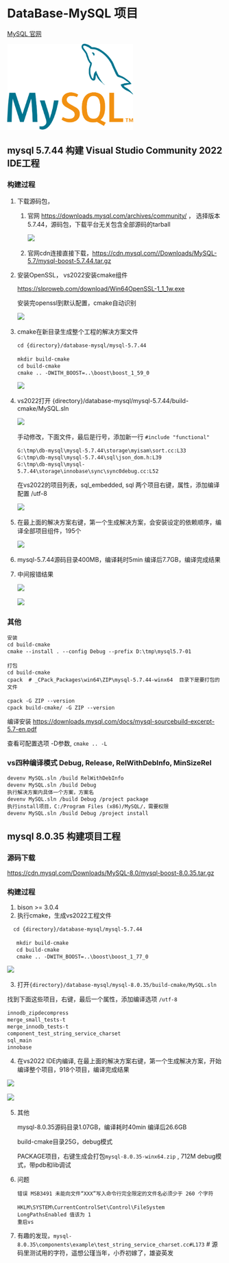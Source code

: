 # DataBase-MySQL 项目

[MySQL 官网](https://dev.mysql.com/downloads/mysql/)

<img src="README/mysql-logo.svg" alt="PostgreSQL" height="200">

## mysql 5.7.44 构建 Visual Studio Community 2022 IDE工程

### 构建过程


1. 下载源码包，

    1) 官网 https://downloads.mysql.com/archives/community/ ， 选择版本 5.7.44，源码包，下载平台无关包含全部源码的tarball

        ![](README/2024-03-20-19-24-35.png)

    2) 官网cdn连接直接下载，https://cdn.mysql.com//Downloads/MySQL-5.7/mysql-boost-5.7.44.tar.gz

2. 安装OpenSSL， vs2022安装cmake组件
   
    https://slproweb.com/download/Win64OpenSSL-1_1_1w.exe

    安装完openssl到默认配置，cmake自动识别

    ![](README/2024-03-20-19-36-54.png)

3. cmake在新目录生成整个工程的解决方案文件
   
   ```
   cd {directory}/database-mysql/mysql-5.7.44

   mkdir build-cmake
   cd build-cmake
   cmake .. -DWITH_BOOST=..\boost\boost_1_59_0
   ```

    ![](README/2024-03-20-20-31-10.png)

4. vs2022打开  {directory}/database-mysql/mysql-5.7.44/build-cmake/MySQL.sln

    ![](README/2024-03-20-19-46-56.png)


    手动修改，下面文件，最后是行号，添加新一行 `#include "functional"`
    ```
    G:\tmp\db-mysql\mysql-5.7.44\storage\myisam\sort.cc:L33
    G:\tmp\db-mysql\mysql-5.7.44\sql\json_dom.h:L39
    G:\tmp\db-mysql\mysql-5.7.44\storage\innobase\sync\sync0debug.cc:L52
    ```

    在vs2022的项目列表，sql_embedded, sql 两个项目右键，属性，添加编译配置 /utf-8

    ![](README/2024-03-20-20-17-58.png)

5. 在最上面的解决方案右键，第一个生成解决方案，会安装设定的依赖顺序，编译全部项目组件，195个

    ![](README/2024-03-20-20-25-15.png)

6. mysql-5.7.44源码目录400MB，编译耗时5min  编译后7.7GB，编译完成结果

7. 中间报错结果

    ![](README/2024-03-20-20-03-56.png)

    ![](README/2024-03-20-20-11-53.png)

### 其他

```
安装
cd build-cmake
cmake --install . --config Debug --prefix D:\tmp\mysql5.7-01

打包
cd build-cmake
cpack  # _CPack_Packages\win64\ZIP\mysql-5.7.44-winx64  目录下是要打包的文件

cpack -G ZIP --version
cpack build-cmake/ -G ZIP --version
```

编译安装 https://downloads.mysql.com/docs/mysql-sourcebuild-excerpt-5.7-en.pdf

查看可配置选项 -D参数, `cmake .. -L`

### vs四种编译模式 Debug, Release, RelWithDebInfo, MinSizeRel

```
devenv MySQL.sln /build RelWithDebInfo
devenv MySQL.sln /build Debug
执行解决方案内具体一个方案，方案名
devenv MySQL.sln /build Debug /project package
执行install项目，C:/Program Files (x86)/MySQL/，需要权限
devenv MySQL.sln /build Debug /project install
```


## mysql 8.0.35 构建项目工程

### 源码下载

https://cdn.mysql.com/Downloads/MySQL-8.0/mysql-boost-8.0.35.tar.gz

### 构建过程

1. bison >= 3.0.4
2. 执行cmake，生成vs2022工程文件
```
  cd {directory}/database-mysql/mysql-5.7.44

   mkdir build-cmake
   cd build-cmake
   cmake .. -DWITH_BOOST=..\boost\boost_1_77_0

```
![](README/2024-03-20-20-45-15.png)

3. 打开`{directory}/database-mysql/mysql-8.0.35/build-cmake/MySQL.sln` 

找到下面这些项目，右键，最后一个属性，添加编译选项 `/utf-8`
```
innodb_zipdecompress
merge_small_tests-t
merge_innodb_tests-t
component_test_string_service_charset
sql_main
innobase
```

4. 在vs2022 IDE内编译, 在最上面的解决方案右键，第一个生成解决方案，开始编译整个项目，918个项目，编译完成结果

![](README/2024-03-20-21-36-33.png)

![](README/2024-03-20-21-21-20.png)

5. 其他
   
    mysql-8.0.35源码目录1.07GB，编译耗时40min  编译后26.6GB

    build-cmake目录25G，debug模式

    PACKAGE项目，右键生成会打包`mysql-8.0.35-winx64.zip` , 712M  debug模式，带pdb和lib调试

6. 问题

    ```
    错误 MSB3491 未能向文件“XXX”写入命令行完全限定的文件名必须少于 260 个字符

    HKLM\SYSTEM\CurrentControlSet\Control\FileSystem
    LongPathsEnabled 值该为 1
    重启vs
    ```

7. 有趣的发现，`mysql-8.0.35\components\example\test_string_service_charset.cc#L173`  # 源码里测试用的字符，遥想公瑾当年，小乔初嫁了，雄姿英发
